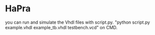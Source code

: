 # HaPra
you can run and simulate the Vhdl files with script.py. 
"python script.py example.vhdl example_tb.vhdl testbench.vcd" on CMD.
